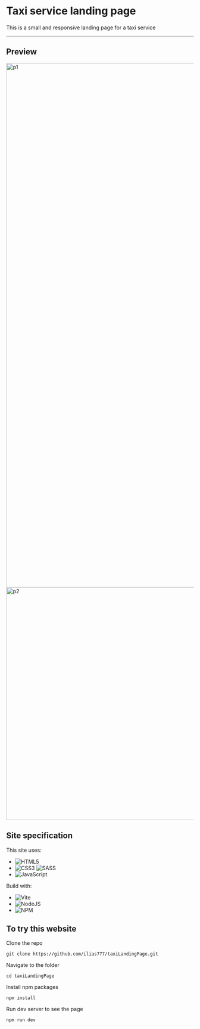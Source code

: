 # Taxi service landing page

This is a small and responsive landing page for a taxi service

<hr>

## Preview

<img width="1405" alt="p1" src="https://github.com/ilias777/taxiLandingPage/assets/39212564/ccab0478-7ae2-4605-99f7-3b2172c629cc">
<img width="624" alt="p2" src="https://github.com/ilias777/taxiLandingPage/assets/39212564/8fa55829-7693-4e82-876f-483d89f87726">


## Site specification

This site uses:
* ![HTML5](https://img.shields.io/badge/html5-%23E34F26.svg?style=for-the-badge&logo=html5&logoColor=white)
* ![CSS3](https://img.shields.io/badge/css3-%231572B6.svg?style=for-the-badge&logo=css3&logoColor=white) ![SASS](https://img.shields.io/badge/SASS-hotpink.svg?style=for-the-badge&logo=SASS&logoColor=white)
* ![JavaScript](https://img.shields.io/badge/javascript-%23323330.svg?style=for-the-badge&logo=javascript&logoColor=%23F7DF1E)

Build with:
* ![Vite](https://img.shields.io/badge/vite-%23646CFF.svg?style=for-the-badge&logo=vite&logoColor=white)
* ![NodeJS](https://img.shields.io/badge/node.js-6DA55F?style=for-the-badge&logo=node.js&logoColor=white)
* ![NPM](https://img.shields.io/badge/NPM-%23CB3837.svg?style=for-the-badge&logo=npm&logoColor=white)

## To try this website

Clone the repo
```shell
git clone https://github.com/ilias777/taxiLandingPage.git
```

Navigate to the folder
```shell
cd taxiLandingPage
```

Install npm packages
```shell
npm install
```

Run dev server to see the page
```
npm run dev
```
